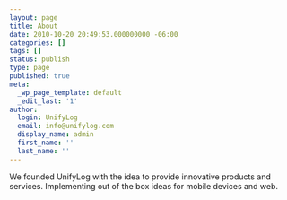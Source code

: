 ```yaml
---
layout: page
title: About
date: 2010-10-20 20:49:53.000000000 -06:00
categories: []
tags: []
status: publish
type: page
published: true
meta:
  _wp_page_template: default
  _edit_last: '1'
author:
  login: UnifyLog
  email: info@unifylog.com
  display_name: admin
  first_name: ''
  last_name: ''
---
```

<p>We founded UnifyLog with the idea to provide innovative products and services. Implementing out of the box ideas for mobile devices and web.</p>
